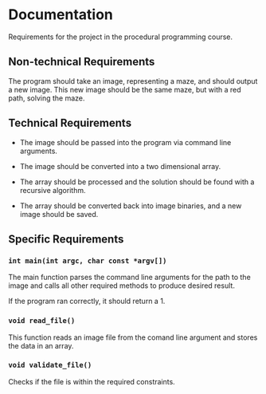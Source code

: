 # Documentation

Requirements for the project in the procedural programming
course.

## Non-technical Requirements

The program should take an image, representing a maze, and
should output a new image.
This new image should be the same maze, but with a red
path, solving the maze.

## Technical Requirements

- The image should be passed into the program via command line arguments.

- The image should be converted into a two dimensional array.

- The array should be processed and the solution should be found with a recursive algorithm.

- The array should be converted back into image binaries, and a new image should be saved.

## Specific Requirements

### ``int main(int argc, char const *argv[])``

The main function parses the command line arguments for
the path to the image and calls all other required methods
to produce desired result.

If the program ran correctly, it should return a 1.

### ``void read_file()``

This function reads an image file from the comand line
argument and stores the data in an array.

### ``void validate_file()``

Checks if the file is within the required constraints.
